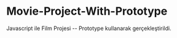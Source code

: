# Movie-Project-With-Prototype
Javascript ile Film Projesi -- Prototype kullanarak gerçekleştirildi. 
